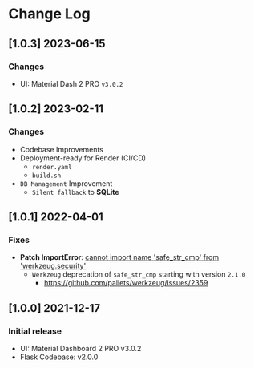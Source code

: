 # Change Log

## [1.0.3] 2023-06-15
### Changes

- UI: Material Dash 2 PRO `v3.0.2`

## [1.0.2] 2023-02-11
### Changes

- Codebase Improvements
- Deployment-ready for Render (CI/CD)
  - `render.yaml`
  - `build.sh`
- `DB Management` Improvement
  - `Silent fallback` to **SQLite**

## [1.0.1] 2022-04-01
### Fixes

- **Patch ImportError**: [cannot import name 'safe_str_cmp' from 'werkzeug.security'](https://docs.appseed.us/content/how-to-fix/importerror-cannot-import-name-safe_str_cmp-from-werkzeug.security)
  - `Werkzeug` deprecation of `safe_str_cmp` starting with version `2.1.0`
    - https://github.com/pallets/werkzeug/issues/2359

## [1.0.0] 2021-12-17
### Initial release

- UI: Material Dashboard 2 PRO v3.0.2
- Flask Codebase: v2.0.0
